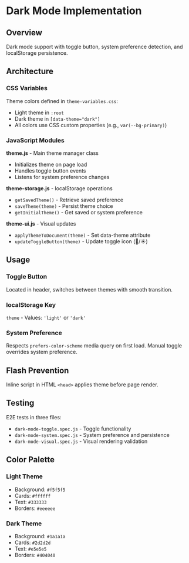 # Dark Mode Implementation

## Overview
Dark mode support with toggle button, system preference detection, and localStorage persistence.

## Architecture

### CSS Variables
Theme colors defined in `theme-variables.css`:
- Light theme in `:root`
- Dark theme in `[data-theme="dark"]`
- All colors use CSS custom properties (e.g., `var(--bg-primary)`)

### JavaScript Modules

**theme.js** - Main theme manager class
- Initializes theme on page load
- Handles toggle button events
- Listens for system preference changes

**theme-storage.js** - localStorage operations
- `getSavedTheme()` - Retrieve saved preference
- `saveTheme(theme)` - Persist theme choice
- `getInitialTheme()` - Get saved or system preference

**theme-ui.js** - Visual updates
- `applyThemeToDocument(theme)` - Set data-theme attribute
- `updateToggleButton(theme)` - Update toggle icon (🌙/☀️)

## Usage

### Toggle Button
Located in header, switches between themes with smooth transition.

### localStorage Key
`theme` - Values: `'light'` or `'dark'`

### System Preference
Respects `prefers-color-scheme` media query on first load. Manual toggle overrides system preference.

## Flash Prevention
Inline script in HTML `<head>` applies theme before page render.

## Testing
E2E tests in three files:
- `dark-mode-toggle.spec.js` - Toggle functionality
- `dark-mode-system.spec.js` - System preference and persistence
- `dark-mode-visual.spec.js` - Visual rendering validation

## Color Palette

### Light Theme
- Background: `#f5f5f5`
- Cards: `#ffffff`
- Text: `#333333`
- Borders: `#eeeeee`

### Dark Theme
- Background: `#1a1a1a`
- Cards: `#2d2d2d`
- Text: `#e5e5e5`
- Borders: `#404040`
